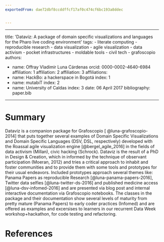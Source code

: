 ---exportedFrom: dae72dbf8ccddffcf17af0c474cf6bc193a8ddec---  ---
  title: 'Dataviz: A package of domain specific visualizations and languages for the Pharo live coding environment'
  tags:
    - literate computing
    - reproducible research
    - data visualization
    - agile visualization
    - data activism
    - pocket infrastructures
    - moldable tools
    - civil tech
    - grafoscopio
  authors:
   - name: Offray Vladimir Luna Cárdenas
     orcid: 0000-0002-4640-6984
     affiliation: 1
     affiliation: 2
     affiliation: 3
  affiliations:
   - name: HackBo: a hackerspace in Bogotá
     index: 1
   - name: mutabiT
     index: 2
  - name: University of Caldas
     index: 3
  date: 06 April 2017
  bibliography: paper.bib
  ---

  # Summary

  Dataviz is a companion package for Grafoscopio [ @luna-grafoscopio-2014] that puts together several examples
  of Domain Specific Visualizations and Domain Specific Languages (DSV, DSL, respectively) developed with the Roassal
  agile visualization engine [@bergel_agile_2016] in the fields of data activism (Millan), civic hacking (Schrock).
  Dataviz is the result of a PhD in Design & Creation, which in informed by the technique of observant participation (Moeran, 2012) 
  and tries a critical approach to inhabit and foster communities and to provide them with some tools and prototypes 
  for their usual endeavors.
  Included prototypes approach several themes like:  
  Panama Papers as reproducible Research [@luna-panama-papers-2016], Twitter data selfies [@luna-twitter-ds-2016]
  and published medicine access [@luna-dsv-infomed-2016] and are presented via blog post and internal interactive
  documentation via Grafoscopio notebooks.
  The classes in the package and their documentation show several levels of maturity from pretty mature (Panama Papers)
  to early coder practices (Infomed) and are offered as examples and excersises to learners in our recurrent Data Week
  workshop+hackathon, for code testing and refactoring.
  
  
  

  # References


